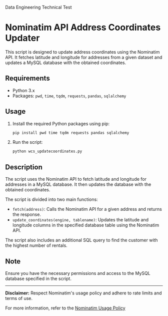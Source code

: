 Data Engineering Technical Test

# Nominatim API Address Coordinates Updater

This script is designed to update address coordinates using the Nominatim API. It fetches latitude and longitude for addresses from a given dataset and updates a MySQL database with the obtained coordinates.

## Requirements

- Python 3.x
- Packages: `pwd`, `time`, `tqdm`, `requests`, `pandas`, `sqlalchemy`

## Usage

1. Install the required Python packages using pip:

   ```bash
   pip install pwd time tqdm requests pandas sqlalchemy
   ```
2. Run the script:

   ```bash
   python wcs_updatecoordinates.py
   ```
## Description

The script uses the Nominatim API to fetch latitude and longitude for addresses in a MySQL database. It then updates the database with the obtained coordinates.

The script is divided into two main functions:
- `fetch(address)`: Calls the Nominatim API for a given address and returns the response.
- `update_coordinates(engine, tablename)`: Updates the latitude and longitude columns in the specified database table using the Nominatim API.

The script also includes an additional SQL query to find the customer with the highest number of rentals.

## Note

Ensure you have the necessary permissions and access to the MySQL database specified in the script.

---

**Disclaimer:** Respect Nominatim's usage policy and adhere to rate limits and terms of use.

For more information, refer to the [Nominatim Usage Policy](https://operations.osmfoundation.org/policies/nominatim/)
